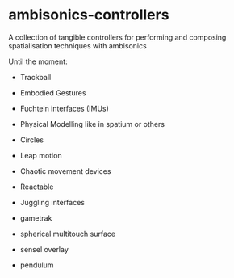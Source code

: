 # ambisonics-controllers
A collection of tangible controllers for performing and composing spatialisation techniques with ambisonics

Until the moment: 

- Trackball

- Embodied Gestures

- Fuchteln interfaces (IMUs)

- Physical Modelling like in spatium or others

- Circles

- Leap motion

- Chaotic movement devices

- Reactable

- Juggling interfaces

- gametrak

- spherical multitouch surface

- sensel overlay

- pendulum











